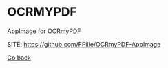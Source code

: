 # OCRMYPDF
 
 AppImage for OCRmyPDF 
 
 SITE: https://github.com/FPille/OCRmyPDF-AppImage

 [Go back](https://portable-linux-apps.github.io/apps.html)
